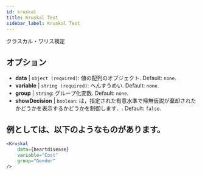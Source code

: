 ```yaml
---
id: kruskal
title: Kruskal Test
sidebar_label: Kruskal Test
---
```


クラスカル・ワリス検定

## オプション

* __data__ | `object (required)`: 値の配列のオブジェクト. Default: `none`.
* __variable__ | `string (required)`: へんすうめい. Default: `none`.
* __group__ | `string`: グループ化変数. Default: `none`.
* __showDecision__ | `boolean`: は，指定された有意水準で帰無仮説が棄却されたかどうかを表示するかどうかを制御します．. Default: `false`.


## 例としては、以下のようなものがあります。

```jsx live
<Kruskal
    data={heartdisease} 
    variable="Cost"
    group="Gender"
/>
```
